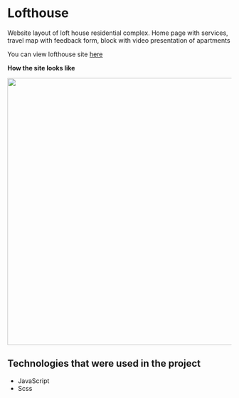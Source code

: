 # Lofthouse

Website layout of loft house residential complex. Home page with services, travel map with feedback form, block with video presentation of apartments

You can view lofthouse site [here](https://dimakichigin.github.io/lofthouse/)

**How the site looks like**

<img src="https://github.com/user-attachments/assets/7e69e7bb-f881-4dc3-b0fc-398590a0fda9" width="600" height="600">

## Technologies that were used in the project

- JavaScript
- Scss